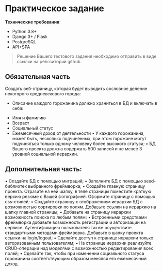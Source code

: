 # Практическое задание

**Технические требования:**
- Python 3.8+
-	Django 3+ / Flask
-	PostgreSQL
-	API+SPA

> Решение Вашего тестового задания необходимо отправить в виде ссылки на репозиторий github.

## Обязательная часть
Создать веб-страницу, которая будет выводить сословное деление некоторого средневекового города:
*	Описание каждого горожанина должно храниться в БД и включать в себя:
  -	Имя и фамилию
  -	Возраст
  -	Социальный статус
  -	Ежемесячный доход от деятельности
•	У каждого горожанина, может быть, несколько подчинённых, при этом горожане могут подчиняться только одному человеку более высокого статуса;
•	БД Вашего проекта должна содержать 500 записей и не менее 3 уровней социальной иерархии.

## Дополнительная часть:
•	Создайте БД с помощью миграций;
•	Заполните БД с помощью seed-библиотек выбранного фреймворка;
•	Создайте главную страницу проекта. Отразите на ней шапку, в теле страницы поместите краткую версию резюме с Вашей фотографией. Оформите страницу с помощью css-стилей;
•	Создайте страницу с отображением иерархии БД с возможностью сортировки по полям. Добавьте ссылки на иерархию на шапку главной страницы;
•	Добавьте на страницу иерархии возможность поиска по любым полям;
•	Встроенными средствами фреймворка добавьте возможность регистрации и авторизации на сервисе. Аутентификацию пользователя также осуществите стандартными методами фреймворка. Добавьте в шапку проекта ссылки на login/logout;
•	Сделайте доступ к странице иерархии только авторизованным пользователям;
•	На странице иерархии реализуйте CRUD-операции над моделями с возможностью редактирования всех полей;
•	Сделайте так, чтобы при изменении социального статуса горожанина соответствующим образом менялся его ежемесячный доход. 
